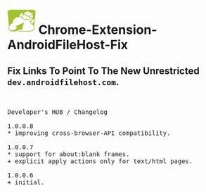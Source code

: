 <h1><img src="resources/icon.png" height="64" width="64"/> Chrome-Extension-AndroidFileHost-Fix</h1>

<h2>Fix Links To Point To The New Unrestricted <code>dev.androidfilehost.com</code>.</h2>

<img width="1" height="1" src="resources/screenshot_1.png"/>

<pre>
Developer's HUB / Changelog

1.0.0.8
* improving cross-browser-API compatibility.

1.0.0.7
* support for about:blank frames.
+ explicit apply actions only for text/html pages.

1.0.0.6
+ initial.
</pre>

<!-- <a href="https://paypal.me/e1adkarak0"><img src="https://www.paypalobjects.com/webstatic/mktg/Logo/pp-logo-100px.png" alt="PayPal Donation"></a> -->